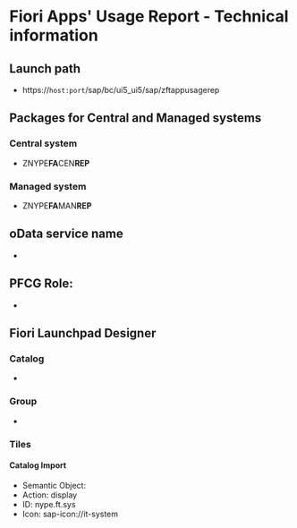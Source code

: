 # Fiori Apps' Usage Report - Technical information

## Launch path
* https://`host:port`/sap/bc/ui5_ui5/sap/zftappusagerep

## Packages for Central and Managed systems
### Central system
* ZNYPE**FA**CEN**REP**

### Managed system
* ZNYPE**FA**MAN**REP**

## oData service name
* 

## PFCG Role:
* 

## Fiori Launchpad Designer

### Catalog
* 

### Group
* 

### Tiles

#### Catalog Import
* Semantic Object: 
* Action: display
* ID: nype.ft.sys
* Icon: sap-icon://it-system
